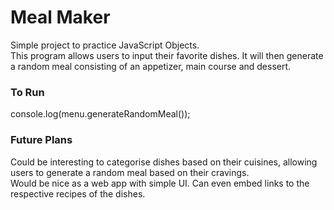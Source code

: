 # Meal Maker
Simple project to practice JavaScript Objects. </br>
This program allows users to input their favorite dishes. It will then generate a random meal consisting of an appetizer, main course and dessert.

### To Run
console.log(menu.generateRandomMeal());

### Future Plans
Could be interesting to categorise dishes based on their cuisines, allowing users to generate a random meal based on their cravings. </br>
Would be nice as a web app with simple UI. Can even embed links to the respective recipes of the dishes.
